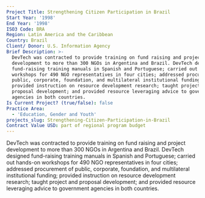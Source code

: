 ```yaml
---
Project Title: Strengthening Citizen Participation in Brazil
Start Year: '1998'
End Year: '1998'
ISO3 Code: BRA
Region: Latin America and the Caribbean
Country: Brazil
Client/ Donor: U.S. Information Agency
Brief Description: >-
  DevTech was contracted to provide training on fund raising and project
  development to more than 300 NGOs in Argentina and Brazil. DevTech designed
  fund-raising training manuals in Spanish and Portuguese; carried out hands-on
  workshops for 490 NGO representatives in four cities; addressed procurement of
  public, corporate, foundation, and multilateral institutional funding;
  provided instruction on resource development research; taught project and
  proposal development; and provided resource leveraging advice to government
  agencies in both countries.
Is Current Project? (true/false): false
Practice Area:
  - 'Education, Gender and Youth'
projects_slug: Strengthening-Citizen-Participation-in-Brazil
Contract Value USD: part of regional program budget
---
```

DevTech was contracted to provide training on fund raising and project development to more than 300 NGOs in Argentina and Brazil. DevTech designed fund-raising training manuals in Spanish and Portuguese; carried out hands-on workshops for 490 NGO representatives in four cities; addressed procurement of public, corporate, foundation, and multilateral institutional funding; provided instruction on resource development research; taught project and proposal development; and provided resource leveraging advice to government agencies in both countries.